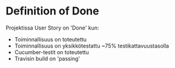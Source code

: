 # Definition of Done
Projektissa User Story on 'Done' kun:
* Toiminnallisuus on toteutettu
* Toiminnallisuus on yksikkötestattu ~75% testikattavuustasolla
* Cucumber-testit on toteutettu
* Travisin build on 'passing'